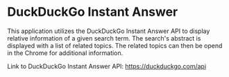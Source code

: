 # DuckDuckGo Instant Answer

This application utilizes the DuckDuckGo Instant Answer API to display
relative information of a given search term. The search's abstract is
displayed with a list of related topics. The related topics can then
be opend in the Chrome for additional information.

Link to DuckDuckGo Instant Answer API: https://duckduckgo.com/api
